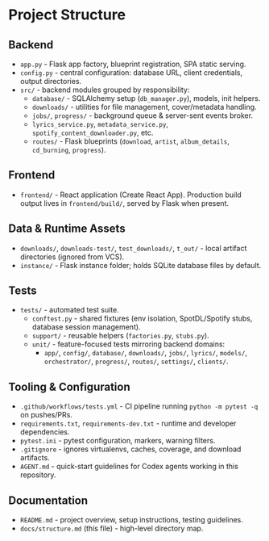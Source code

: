 # Project Structure

## Backend
- `app.py` - Flask app factory, blueprint registration, SPA static serving.
- `config.py` - central configuration: database URL, client credentials, output directories.
- `src/` - backend modules grouped by responsibility:
  - `database/` - SQLAlchemy setup (`db_manager.py`), models, init helpers.
  - `downloads/` - utilities for file management, cover/metadata handling.
  - `jobs/`, `progress/` - background queue & server-sent events broker.
  - `lyrics_service.py`, `metadata_service.py`, `spotify_content_downloader.py`, etc.
  - `routes/` - Flask blueprints (`download`, `artist`, `album_details`, `cd_burning`, `progress`).

## Frontend
- `frontend/` - React application (Create React App). Production build output lives in `frontend/build/`, served by Flask when present.

## Data & Runtime Assets
- `downloads/`, `downloads-test/`, `test_downloads/`, `t_out/` - local artifact directories (ignored from VCS).
- `instance/` - Flask instance folder; holds SQLite database files by default.

## Tests
- `tests/` - automated test suite.
  - `conftest.py` - shared fixtures (env isolation, SpotDL/Spotify stubs, database session management).
  - `support/` - reusable helpers (`factories.py`, `stubs.py`).
  - `unit/` - feature-focused tests mirroring backend domains:
    - `app/`, `config/`, `database/`, `downloads/`, `jobs/`, `lyrics/`, `models/`, `orchestrator/`, `progress/`, `routes/`, `settings/`, `clients/`.

## Tooling & Configuration
- `.github/workflows/tests.yml` - CI pipeline running `python -m pytest -q` on pushes/PRs.
- `requirements.txt`, `requirements-dev.txt` - runtime and developer dependencies.
- `pytest.ini` - pytest configuration, markers, warning filters.
- `.gitignore` - ignores virtualenvs, caches, coverage, and download artifacts.
- `AGENT.md` - quick-start guidelines for Codex agents working in this repository.

## Documentation
- `README.md` - project overview, setup instructions, testing guidelines.
- `docs/structure.md` (this file) - high-level directory map.



